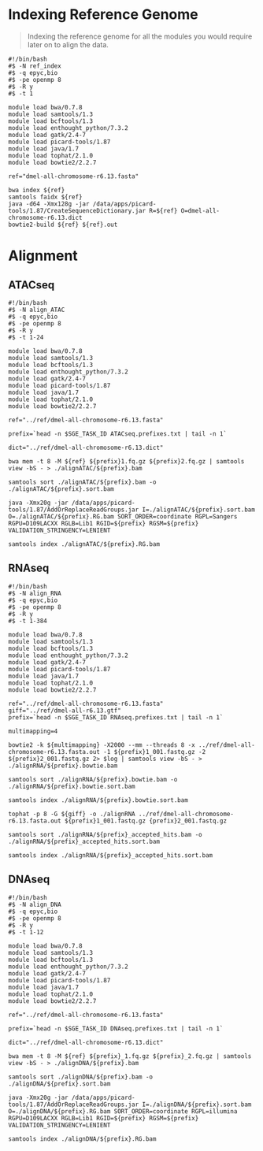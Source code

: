 # Indexing Reference Genome
> Indexing the reference genome for all the modules you would require later on to align the data.

<pre><code>#!/bin/bash
#$ -N ref_index
#$ -q epyc,bio
#$ -pe openmp 8
#$ -R y
#$ -t 1

module load bwa/0.7.8
module load samtools/1.3
module load bcftools/1.3
module load enthought_python/7.3.2
module load gatk/2.4-7
module load picard-tools/1.87
module load java/1.7
module load tophat/2.1.0
module load bowtie2/2.2.7

ref="dmel-all-chromosome-r6.13.fasta"

bwa index ${ref}
samtools faidx ${ref}
java -d64 -Xmx128g -jar /data/apps/picard-tools/1.87/CreateSequenceDictionary.jar R=${ref} O=dmel-all-chromosome-r6.13.dict
bowtie2-build ${ref} ${ref}.out
</code></pre>

# Alignment

## ATACseq
<pre><code>#!/bin/bash
#$ -N align_ATAC
#$ -q epyc,bio
#$ -pe openmp 8
#$ -R y
#$ -t 1-24

module load bwa/0.7.8
module load samtools/1.3
module load bcftools/1.3
module load enthought_python/7.3.2
module load gatk/2.4-7
module load picard-tools/1.87
module load java/1.7
module load tophat/2.1.0
module load bowtie2/2.2.7

ref="../ref/dmel-all-chromosome-r6.13.fasta"

prefix=`head -n $SGE_TASK_ID ATACseq.prefixes.txt | tail -n 1`

dict="../ref/dmel-all-chromosome-r6.13.dict"

bwa mem -t 8 -M ${ref} ${prefix}1.fq.gz ${prefix}2.fq.gz | samtools view -bS - > ./alignATAC/${prefix}.bam

samtools sort ./alignATAC/${prefix}.bam -o ./alignATAC/${prefix}.sort.bam

java -Xmx20g -jar /data/apps/picard-tools/1.87/AddOrReplaceReadGroups.jar I=./alignATAC/${prefix}.sort.bam O=./alignATAC/${prefix}.RG.bam SORT_ORDER=coordinate RGPL=Sangers RGPU=D109LACXX RGLB=Lib1 RGID=${prefix} RGSM=${prefix} VALIDATION_STRINGENCY=LENIENT

samtools index ./alignATAC/${prefix}.RG.bam
</code></pre>

## RNAseq
<pre><code>#!/bin/bash
#$ -N align_RNA
#$ -q epyc,bio
#$ -pe openmp 8
#$ -R y
#$ -t 1-384

module load bwa/0.7.8
module load samtools/1.3
module load bcftools/1.3
module load enthought_python/7.3.2
module load gatk/2.4-7
module load picard-tools/1.87
module load java/1.7
module load tophat/2.1.0
module load bowtie2/2.2.7

ref="../ref/dmel-all-chromosome-r6.13.fasta"
giff="../ref/dmel-all-r6.13.gtf"
prefix=`head -n $SGE_TASK_ID RNAseq.prefixes.txt | tail -n 1`

multimapping=4

bowtie2 -k ${multimapping} -X2000 --mm --threads 8 -x ../ref/dmel-all-chromosome-r6.13.fasta.out -1 ${prefix}1_001.fastq.gz -2 ${prefix}2_001.fastq.gz 2> $log | samtools view -bS - > ./alignRNA/${prefix}.bowtie.bam

samtools sort ./alignRNA/${prefix}.bowtie.bam -o ./alignRNA/${prefix}.bowtie.sort.bam

samtools index ./alignRNA/${prefix}.bowtie.sort.bam

tophat -p 8 -G ${giff} -o ./alignRNA ../ref/dmel-all-chromosome-r6.13.fasta.out ${prefix}1_001.fastq.gz {prefix}2_001.fastq.gz

samtools sort ./alignRNA/${prefix}_accepted_hits.bam -o ./alignRNA/${prefix}_accepted_hits.sort.bam

samtools index ./alignRNA/${prefix}_accepted_hits.sort.bam
</code></pre>

## DNAseq
<pre><code>#!/bin/bash
#$ -N align_DNA
#$ -q epyc,bio
#$ -pe openmp 8
#$ -R y
#$ -t 1-12

module load bwa/0.7.8
module load samtools/1.3
module load bcftools/1.3
module load enthought_python/7.3.2
module load gatk/2.4-7
module load picard-tools/1.87
module load java/1.7
module load tophat/2.1.0
module load bowtie2/2.2.7

ref="../ref/dmel-all-chromosome-r6.13.fasta"

prefix=`head -n $SGE_TASK_ID DNAseq.prefixes.txt | tail -n 1`

dict="../ref/dmel-all-chromosome-r6.13.dict"

bwa mem -t 8 -M ${ref} ${prefix}_1.fq.gz ${prefix}_2.fq.gz | samtools view -bS - > ./alignDNA/${prefix}.bam

samtools sort ./alignDNA/${prefix}.bam -o ./alignDNA/${prefix}.sort.bam

java -Xmx20g -jar /data/apps/picard-tools/1.87/AddOrReplaceReadGroups.jar I=./alignDNA/${prefix}.sort.bam O=./alignDNA/${prefix}.RG.bam SORT_ORDER=coordinate RGPL=illumina RGPU=D109LACXX RGLB=Lib1 RGID=${prefix} RGSM=${prefix} VALIDATION_STRINGENCY=LENIENT

samtools index ./alignDNA/${prefix}.RG.bam
</code></pre>
